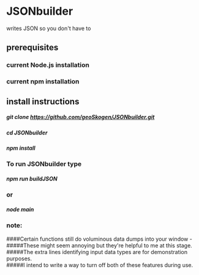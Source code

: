 # JSONbuilder
writes JSON so you don't have to
## prerequisites
### current Node.js installation
### current npm installation
## install instructions
##### git clone https://github.com/geoSkogen/JSONbuilder.git
##### cd JSONbuilder
##### npm install
### To run JSONbuilder type
##### npm run buildJSON
### or
##### node main
### note:
####Certain functions still do voluminous data dumps into your window -
#####These might seem annoying but they're helpful to me at this stage.
#####The extra lines identifying input data types are for demonstration purposes.      
#####I intend to write a way to turn off both of these features during use.
